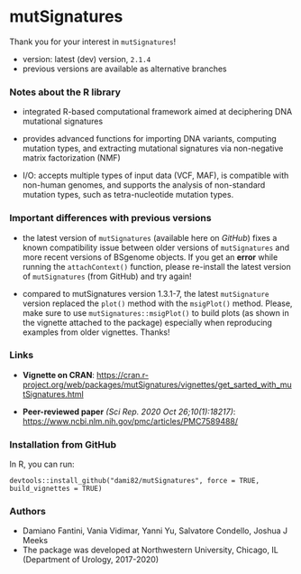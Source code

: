 # mutSignatures

Thank you for your interest in `mutSignatures`! 

- version: latest (dev) version, `2.1.4`
- previous versions are available as alternative branches

### Notes about the R library

- integrated R-based computational framework aimed at deciphering DNA mutational signatures

- provides advanced functions for importing DNA variants, computing mutation types, and 
extracting mutational signatures via non-negative matrix factorization (NMF) 

- I/O: accepts multiple types of input data (VCF, MAF), is compatible with non-human genomes, 
and supports the analysis of non-standard mutation types, such as tetra-nucleotide mutation types. 

### Important differences with previous versions

- the latest version of `mutSignatures` (available here on *GitHub*) fixes a known compatibility issue between
older versions of `mutSignatures` and more recent versions of BSgenome objects. If you get an **error** while 
running the `attachContext()` function, please re-install the latest version of `mutSignatures` (from GitHub) 
and try again! 

- compared to mutSignatures version 1.3.1-7, the latest `mutSignature` version replaced the `plot()` method with 
the `msigPlot()` method. Please, make sure to use `mutSignatures::msigPlot()` to build plots (as shown in the
vignette attached to the package) especially when reproducing examples from older vignettes. Thanks!


### Links

- **Vignette on CRAN**: <https://cran.r-project.org/web/packages/mutSignatures/vignettes/get_sarted_with_mutSignatures.html>

- **Peer-reviewed paper** *(Sci Rep. 2020 Oct 26;10(1):18217)*: <https://www.ncbi.nlm.nih.gov/pmc/articles/PMC7589488/>

### Installation from GitHub

In R, you can run:
```
devtools::install_github("dami82/mutSignatures", force = TRUE, build_vignettes = TRUE)
```

### Authors

- Damiano Fantini, Vania Vidimar, Yanni Yu, Salvatore Condello, Joshua J Meeks
- The package was developed at Northwestern University, Chicago, IL (Department of Urology, 2017-2020)
